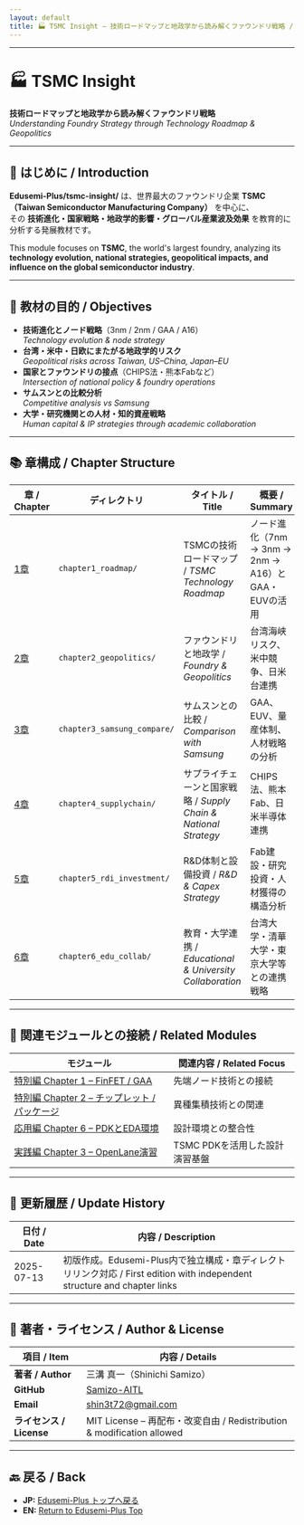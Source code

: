 ```yaml
---
layout: default
title: 🏭 TSMC Insight – 技術ロードマップと地政学から読み解くファウンドリ戦略 / TSMC Insight – Foundry Strategy from Roadmap & Geopolitics
---
```


---

# 🏭 TSMC Insight  
**技術ロードマップと地政学から読み解くファウンドリ戦略**  
*Understanding Foundry Strategy through Technology Roadmap & Geopolitics*

---

## 📖 はじめに / Introduction

**Edusemi-Plus/tsmc-insight/** は、世界最大のファウンドリ企業 **TSMC（Taiwan Semiconductor Manufacturing Company）** を中心に、  
その **技術進化・国家戦略・地政学的影響・グローバル産業波及効果** を教育的に分析する発展教材です。

This module focuses on **TSMC**, the world's largest foundry, analyzing its **technology evolution, national strategies, geopolitical impacts, and influence on the global semiconductor industry**.

---

## 🎯 教材の目的 / Objectives

- **技術進化とノード戦略**（3nm / 2nm / GAA / A16）  
  *Technology evolution & node strategy*
- **台湾・米中・日欧にまたがる地政学的リスク**  
  *Geopolitical risks across Taiwan, US–China, Japan–EU*
- **国家とファウンドリの接点**（CHIPS法・熊本Fabなど）  
  *Intersection of national policy & foundry operations*
- **サムスンとの比較分析**  
  *Competitive analysis vs Samsung*
- **大学・研究機関との人材・知的資産戦略**  
  *Human capital & IP strategies through academic collaboration*

---

## 📚 章構成 / Chapter Structure

| 章 / Chapter | ディレクトリ | タイトル / Title | 概要 / Summary |
|--------------|-------------|------------------|----------------|
| [1章](./chapter1_roadmap/README.md) | `chapter1_roadmap/` | TSMCの技術ロードマップ / *TSMC Technology Roadmap* | ノード進化（7nm → 3nm → 2nm → A16）とGAA・EUVの活用 |
| [2章](./chapter2_geopolitics/README.md) | `chapter2_geopolitics/` | ファウンドリと地政学 / *Foundry & Geopolitics* | 台湾海峡リスク、米中競争、日米台連携 |
| [3章](./chapter3_samsung_compare/README.md) | `chapter3_samsung_compare/` | サムスンとの比較 / *Comparison with Samsung* | GAA、EUV、量産体制、人材戦略の分析 |
| [4章](./chapter4_supplychain/README.md) | `chapter4_supplychain/` | サプライチェーンと国家戦略 / *Supply Chain & National Strategy* | CHIPS法、熊本Fab、日米半導体連携 |
| [5章](./chapter5_rdi_investment/README.md) | `chapter5_rdi_investment/` | R&D体制と設備投資 / *R&D & Capex Strategy* | Fab建設・研究投資・人材獲得の構造分析 |
| [6章](./chapter6_edu_collab/README.md) | `chapter6_edu_collab/` | 教育・大学連携 / *Educational & University Collaboration* | 台湾大学・清華大学・東京大学等との連携戦略 |

---

## 🔗 関連モジュールとの接続 / Related Modules

| モジュール | 関連内容 / Related Focus |
|------------|-------------------------|
| [特別編 Chapter 1 – FinFET / GAA](https://github.com/Samizo-AITL/Edusemi-v4x/blob/main/f_chapter1_finfet_gaa/README.md) | 先端ノード技術との接続 |
| [特別編 Chapter 2 – チップレット / パッケージ](https://github.com/Samizo-AITL/Edusemi-v4x/blob/main/f_chapter2_chiplet_pkg/README.md) | 異種集積技術との関連 |
| [応用編 Chapter 6 – PDKとEDA環境](https://github.com/Samizo-AITL/Edusemi-v4x/blob/main/d_chapter6_pdk_and_eda_environment/README.md) | 設計環境との整合性 |
| [実践編 Chapter 3 – OpenLane演習](https://github.com/Samizo-AITL/Edusemi-v4x/blob/main/e_chapter3_openlane_practice/README.md) | TSMC PDKを活用した設計演習基盤 |

---

## 📅 更新履歴 / Update History

| 日付 / Date | 内容 / Description |
|-------------|--------------------|
| 2025-07-13  | 初版作成。Edusemi-Plus内で独立構成・章ディレクトリリンク対応 / First edition with independent structure and chapter links |

---

## 👤 著者・ライセンス / Author & License

| **項目 / Item** | **内容 / Details** |
|-----------------|--------------------|
| **著者 / Author** | 三溝 真一（Shinichi Samizo） |
| **GitHub** | [Samizo-AITL](https://github.com/Samizo-AITL) |
| **Email** | [shin3t72@gmail.com](mailto:shin3t72@gmail.com) |
| **ライセンス / License** | MIT License – 再配布・改変自由 / Redistribution & modification allowed |

---

## 🔙 戻る / Back
- **JP:** [Edusemi-Plus トップへ戻る](https://samizo-aitl.github.io/Edusemi-Plus/index.html)  
- **EN:** [Return to Edusemi-Plus Top](https://samizo-aitl.github.io/Edusemi-Plus/index.html)
